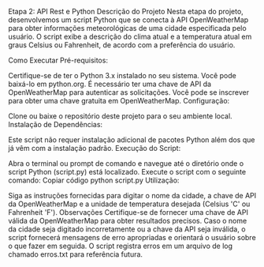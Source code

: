 Etapa 2: API Rest e Python
Descrição do Projeto
Nesta etapa do projeto, desenvolvemos um script Python que se conecta à API OpenWeatherMap para obter informações meteorológicas de uma cidade especificada pelo usuário. O script exibe a descrição do clima atual e a temperatura atual em graus Celsius ou Fahrenheit, de acordo com a preferência do usuário.

Como Executar
Pré-requisitos:

Certifique-se de ter o Python 3.x instalado no seu sistema. Você pode baixá-lo em python.org.
É necessário ter uma chave de API da OpenWeatherMap para autenticar as solicitações. Você pode se inscrever para obter uma chave gratuita em OpenWeatherMap.
Configuração:

Clone ou baixe o repositório deste projeto para o seu ambiente local.
Instalação de Dependências:

Este script não requer instalação adicional de pacotes Python além dos que já vêm com a instalação padrão.
Execução do Script:

Abra o terminal ou prompt de comando e navegue até o diretório onde o script Python (script.py) está localizado.
Execute o script com o seguinte comando:
Copiar código
python script.py
Utilização:

Siga as instruções fornecidas para digitar o nome da cidade, a chave de API da OpenWeatherMap e a unidade de temperatura desejada (Celsius 'C' ou Fahrenheit 'F').
Observações
Certifique-se de fornecer uma chave de API válida da OpenWeatherMap para obter resultados precisos.
Caso o nome da cidade seja digitado incorretamente ou a chave da API seja inválida, o script fornecerá mensagens de erro apropriadas e orientará o usuário sobre o que fazer em seguida.
O script registra erros em um arquivo de log chamado erros.txt para referência futura.
